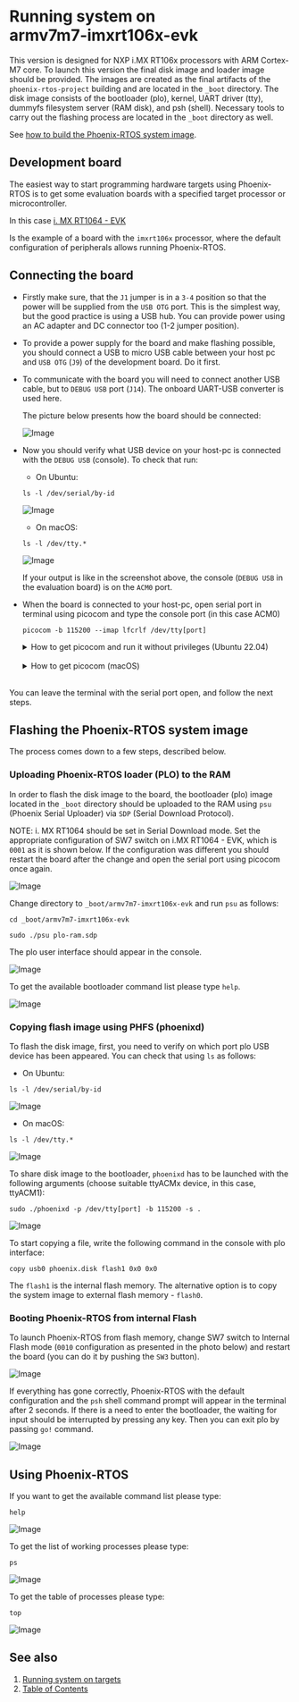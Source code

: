 # Running system on <nobr>armv7m7-imxrt106x-evk</nobr>

This version is designed for NXP i.MX RT106x processors with ARM Cortex-M7 core. To launch this version the final disk
image and loader image should be provided. The images are created as the final artifacts of the `phoenix-rtos-project`
building and are located in the `_boot` directory. The disk image consists of the bootloader (plo), kernel, UART driver
(tty), dummyfs filesystem server (RAM disk), and psh (shell). Necessary tools to carry out the flashing process are
located in the `_boot` directory as well.

See [how to build the Phoenix-RTOS system image](../building/building.md).

## Development board

The easiest way to start programming hardware targets using Phoenix-RTOS is to get some evaluation boards with a
specified target processor or microcontroller.

<!-- markdownlint-disable -->
In this case [i. MX RT1064 - EVK](https://www.nxp.com/design/development-boards/i-mx-evaluation-and-development-boards/mimxrt1064-evk-i-mx-rt1064-evaluation-kit:MIMXRT1064-EVK)
<!-- markdownlint-restore -->

Is the example of a board with the `imxrt106x` processor, where the default configuration of peripherals allows running
Phoenix-RTOS.

## Connecting the board

- Firstly make sure, that the `J1` jumper is in a `3-4` position so that the power will be supplied from the `USB OTG`
port. This is the simplest way, but the good practice is using a USB hub. You can provide power using an AC adapter and
DC connector too (1-2 jumper position).

- To provide a power supply for the board and make flashing possible, you should connect a USB to micro USB cable
between your host pc and `USB OTG` (`J9`) of the development board. Do it first.

- To communicate with the board you will need to connect another USB cable, but to `DEBUG USB` port (`J14`). The onboard
UART-USB converter is used here.

  The picture below presents how the board should be connected:

  ![Image](_images/imxrt106x-connections.jpg)

- Now you should verify what USB device on your host-pc is connected with the `DEBUG USB` (console). To check that run:

  - On Ubuntu:

  ```console
  ls -l /dev/serial/by-id
  ```

  ![Image](_images/imxrt106x-ls.png)

  - On macOS:

  ```console
  ls -l /dev/tty.*
  ```

  ![Image](_images/imxrt106x-ls-mac.png)

  If your output is like in the screenshot above, the console (`DEBUG USB` in the evaluation board) is on the `ACM0`
  port.

- When the board is connected to your host-pc, open serial port in terminal using picocom and type the console port
(in this case ACM0)

  ```console
  picocom -b 115200 --imap lfcrlf /dev/tty[port]
  ```

  <details>
  <summary>How to get picocom and run it without privileges (Ubuntu 22.04)</summary>

  ```console
  sudo apt-get update && \
  sudo apt-get install picocom
  ```

  To use picocom without sudo privileges run this command and then restart:

  ```console
  sudo usermod -a -G tty <yourname>
  ```

  </details>
  </br>

  <details>
  <summary>How to get picocom (macOS)</summary>

  ```console
  brew update &&\
  brew install picocom
  ```

  </details>
  </br>

You can leave the terminal with the serial port open, and follow the next steps.

## Flashing the Phoenix-RTOS system image

The process comes down to a few steps, described below.

### Uploading Phoenix-RTOS loader (PLO) to the RAM

In order to flash the disk image to the board, the bootloader (plo) image located in the `_boot` directory should be
uploaded to the RAM using `psu` (Phoenix Serial Uploader) via `SDP` (Serial Download Protocol).

NOTE: i. MX RT1064 should be set in Serial Download mode. Set the appropriate configuration of SW7 switch on
i.MX RT1064 - EVK, which is `0001` as it is shown below. If the configuration was different you should restart
the board after the change and open the serial port using picocom once again.

  ![Image](_images/imxrt106x-serial-download.jpg)

Change directory to `_boot/armv7m7-imxrt106x-evk` and run `psu` as follows:

```console
cd _boot/armv7m7-imxrt106x-evk
```

```console
sudo ./psu plo-ram.sdp
```

The plo user interface should appear in the console.

![Image](_images/imxrt106x-plo.png)

To get the available bootloader command list please type `help`.

![Image](_images/imxrt106x-plo-help.png)

### Copying flash image using PHFS (phoenixd)

To flash the disk image, first, you need to verify on which port plo USB device has been appeared. You can check that
using `ls` as follows:

- On Ubuntu:

```console
ls -l /dev/serial/by-id
```

![Image](_images/imxrt106x-ls-2.png)

- On macOS:

```console
ls -l /dev/tty.*
```

![Image](_images/imxrt106x-ls-mac2.png)

To share disk image to the bootloader, `phoenixd` has to be launched with the following arguments
(choose suitable ttyACMx device, in this case, ttyACM1):

```console
sudo ./phoenixd -p /dev/tty[port] -b 115200 -s .
```

![Image](_images/imxrt106x-phoenixd.png)

To start copying a file, write the following command in the console with plo interface:

```console
copy usb0 phoenix.disk flash1 0x0 0x0
```

The `flash1` is the internal flash memory. The alternative option is to copy the system image to external
flash memory - `flash0`.

### Booting Phoenix-RTOS from internal Flash

To launch Phoenix-RTOS from flash memory, change SW7 switch to Internal Flash mode (`0010` configuration as presented
in the photo below) and restart the board (you can do it by pushing the `SW3` button).

  ![Image](_images/imxrt106x-internal-flash.jpg)

If everything has gone correctly, Phoenix-RTOS with the default configuration and the `psh` shell command prompt will
appear in the terminal after 2 seconds. If there is a need to enter the bootloader, the waiting for input should be
interrupted by pressing any key. Then you can exit plo by passing `go!` command.

![Image](_images/imxrt106x-start.png)

## Using Phoenix-RTOS

If you want to get the available command list please type:

```console
help
```

![Image](_images/imxrt106x-help.png)

To get the list of working processes please type:

```console
ps
```

![Image](_images/imxrt106x-ps.png)

To get the table of processes please type:

```console
top
```

![Image](_images/imxrt106x-top.png)

## See also

1. [Running system on targets](quickstart.md)
2. [Table of Contents](../README.md)
